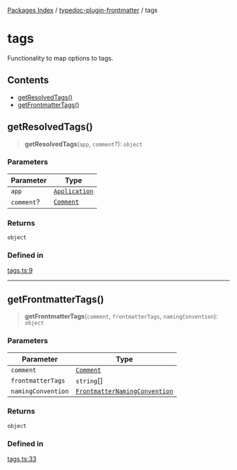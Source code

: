 [Packages Index](../../README.md) / [typedoc-plugin-frontmatter](../README.md) / tags

# tags

Functionality to map options to tags.

## Contents

* [getResolvedTags()](#getresolvedtags)
* [getFrontmatterTags()](#getfrontmattertags)

## getResolvedTags()

> **getResolvedTags**(`app`, `comment`?): `object`

### Parameters

| Parameter  | Type                                                              |
| ---------- | ----------------------------------------------------------------- |
| `app`      | [`Application`](https://typedoc.org/api/classes/Application.html) |
| `comment`? | [`Comment`](https://typedoc.org/api/types/Models.Comment.html)    |

### Returns

`object`

### Defined in

[tags.ts:9](https://github.com/typedoc2md/typedoc-plugin-markdown/blob/352ce41370cee18034e72b7c2f3874bbfe56f96f/packages/typedoc-plugin-frontmatter/src/tags.ts#L9)

***

## getFrontmatterTags()

> **getFrontmatterTags**(`comment`, `frontmatterTags`, `namingConvention`): `object`

### Parameters

| Parameter          | Type                                                                                                    |
| ------------------ | ------------------------------------------------------------------------------------------------------- |
| `comment`          | [`Comment`](https://typedoc.org/api/types/Models.Comment.html)                                          |
| `frontmatterTags`  | `string`\[]                                                                                             |
| `namingConvention` | [`FrontmatterNamingConvention`](../options/namespaces/maps/enumerations/FrontmatterNamingConvention.md) |

### Returns

`object`

### Defined in

[tags.ts:33](https://github.com/typedoc2md/typedoc-plugin-markdown/blob/352ce41370cee18034e72b7c2f3874bbfe56f96f/packages/typedoc-plugin-frontmatter/src/tags.ts#L33)
